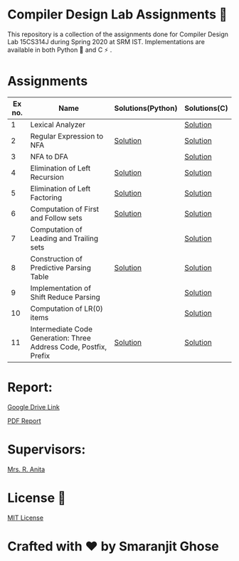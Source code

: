 # Compiler Design Lab Assignments 📑

This repository is a collection of the assignments done for Compiler Design Lab 15CS314J during Spring 2020 at SRM IST.
Implementations are available in both Python 🐍 and  C ⚡ .

# Assignments

|Ex no.|Name|Solutions(Python)|Solutions(C)|
|------|----|----------------|-----------|
|1|Lexical Analyzer||[Solution](assignments_c/lex.c)|
|2|Regular Expression to NFA|[Solution](assignments_python/re_to_nfa.py)|[Solution](assignments_c/re_to_nfa.c)|
|3|NFA to DFA||[Solution](assignments_c/nfa_to_dfa.c)|
|4|Elimination of Left Recursion|[Solution](assignments_python/left_recursion.py)|[Solution](assignments_c/left_recursion.c)|
|5|Elimination of Left Factoring|[Solution](assignments_python/left_factoring.py)|[Solution](assignments_c/left_factoring.c)|
|6|Computation of First and Follow sets|[Solution](assignments_python/first_and_follow.py)|[Solution](assignments_c/first_and_follow.c)|
|7|Computation of Leading and Trailing sets||[Solution](assignments_c/leading_and_trailing.c)|
|8|Construction of Predictive Parsing Table|[Solution](assignments_python/predictive_parsing.py)|[Solution](assignments_c/predictive_parsing.c)|
|9|Implementation of Shift Reduce Parsing||[Solution](assignments_c/shift_reduce_parsing.c)|
|10|Computation of LR(0) items ||[Solution](assignments_c/lr0_parsing.c)|
|11|Intermediate Code Generation: Three Address Code, Postfix, Prefix |[Solution](assignments_python/intermediate_code_generation.py)|[Solution](assignments_c/intermediate_code.c)|

# Report:

[Google Drive Link](https://docs.google.com/document/d/18K_rdvtZs5UBhtMKsA4wFmtx9upEK1RxD1EflvPnqUA/edit?usp=sharing)

[PDF Report](15CS314J_Compiler_Design_Lab_Report_RA1711003010738.pdf)

# Supervisors: 

[Mrs. R. Anita](https://www.srmist.edu.in/engineering/dept-cse/faculty/r-anita) 


# License 📜

[MIT License](https://github.com/smaranjitghose/compiler_design_lab/blob/master/LICENSE)

# **Crafted with ❤ by Smaranjit Ghose**

